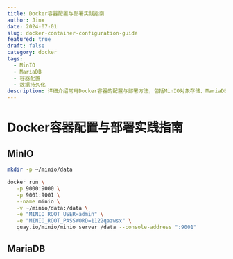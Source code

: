 ```yaml
---
title: Docker容器配置与部署实践指南
author: Jinx
date: 2024-07-01
slug: docker-container-configuration-guide
featured: true
draft: false
category: docker
tags:
  - MinIO
  - MariaDB
  - 容器配置
  - 数据持久化
description: 详细介绍常用Docker容器的配置与部署方法，包括MinIO对象存储、MariaDB数据库等服务的环境变量配置、数据卷挂载以及网络端口映射的最佳实践
---
```


# Docker容器配置与部署实践指南

## MinIO

```sh
mkdir -p ~/minio/data

docker run \
   -p 9000:9000 \
   -p 9001:9001 \
   --name minio \
   -v ~/minio/data:/data \
   -e "MINIO_ROOT_USER=admin" \
   -e "MINIO_ROOT_PASSWORD=1122qazwsx" \
   quay.io/minio/minio server /data --console-address ":9001"
```

## MariaDB

```sh

```
